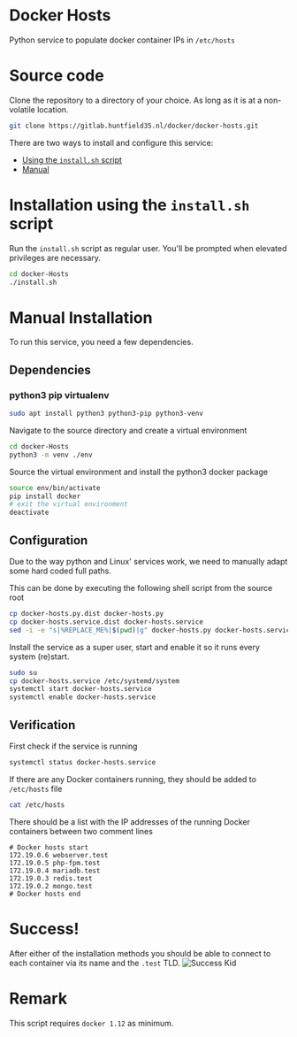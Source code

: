 # Docker Hosts
Python service to populate docker container IPs in `/etc/hosts`

# Source code
Clone the repository to a directory of your choice. As long as it is at a non-volatile location.

```sh
git clone https://gitlab.huntfield35.nl/docker/docker-hosts.git
```

There are two ways to install and configure this service:
* [Using the `install.sh` script](#installation-using-the-installsh-script)
* [Manual](#manual-installation)

# Installation using the `install.sh` script
Run the `install.sh` script as regular user. You'll be prompted when elevated privileges are necessary.
```sh
cd docker-Hosts
./install.sh
```

# Manual Installation
To run this service, you need a few dependencies.

## Dependencies

### python3 pip virtualenv
```sh
sudo apt install python3 python3-pip python3-venv
```

Navigate to the source directory and create a virtual environment
```sh
cd docker-Hosts
python3 -m venv ./env
```

Source the virtual environment and install the python3 docker package
```sh
source env/bin/activate
pip install docker
# exit the virtual environment
deactivate
```

## Configuration
Due to the way python and Linux' services work, we need to manually adapt some hard coded full paths.

This can be done by executing the following shell script from the source root
```sh
cp docker-hosts.py.dist docker-hosts.py
cp docker-hosts.service.dist docker-hosts.service
sed -i -e "s|%REPLACE_ME%|$(pwd)|g" docker-hosts.py docker-hosts.service
```

Install the service as a super user, start and enable it so it runs every system (re)start.
```sh
sudo su
cp docker-hosts.service /etc/systemd/system
systemctl start docker-hosts.service
systemctl enable docker-hosts.service
```

## Verification
First check if the service is running
```sh
systemctl status docker-hosts.service
```

If there are any Docker containers running, they should be added to `/etc/hosts` file
```sh
cat /etc/hosts
```

There should be a list with the IP addresses of the running Docker containers between two comment lines
```
# Docker hosts start
172.19.0.6 webserver.test
172.19.0.5 php-fpm.test
172.19.0.4 mariadb.test
172.19.0.3 redis.test
172.19.0.2 mongo.test
# Docker hosts end
```

# Success!
After either of the installation methods you should be able to connect to each container via its name and the `.test` TLD.
![Success Kid](http://mrwgifs.com/wp-content/uploads/2013/08/Success-Kid-Meme-Gif.gif)

# Remark
This script requires `docker 1.12` as minimum.
